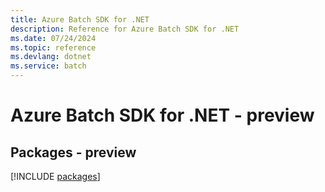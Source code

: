 ```yaml
---
title: Azure Batch SDK for .NET
description: Reference for Azure Batch SDK for .NET
ms.date: 07/24/2024
ms.topic: reference
ms.devlang: dotnet
ms.service: batch
---
```

# Azure Batch SDK for .NET - preview
## Packages - preview
[!INCLUDE [packages](batch-index.md)]